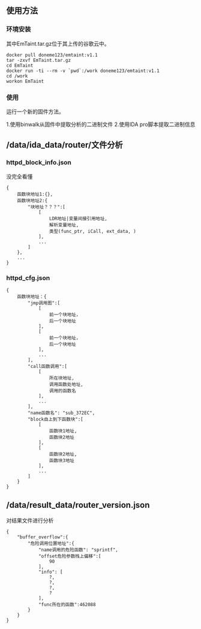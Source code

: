## 使用方法
### 环境安装
其中EmTaint.tar.gz位于其上传的谷歌云中。
```
docker pull doneme123/emtaint:v1.1
tar -zxvf EmTaint.tar.gz
cd EmTaint
docker run -ti --rm -v `pwd`:/work doneme123/emtaint:v1.1
cd /work
workon EmTaint
```

### 使用
运行一个新的固件方法。

1.使用binwalk从固件中提取分析的二进制文件
2.使用IDA pro脚本提取二进制信息


## /data/ida_data/router/文件分析
### httpd_block_info.json
没完全看懂
```
{
	函数块地址1:{},
	函数块地址2:{
		"块地址？？？":[
			[
				LDR地址|变量间接引用地址,
				解析变量地址,
				类型(func_ptr, iCall, ext_data, )
			],
			...
		]
	},
	...
}
```

### httpd_cfg.json
```
{
	函数块地址：{
		"jmp调用图":[
			[
				前一个块地址，
				后一个块地址
			],
			[
				前一个块地址，
				后一个块地址
			],
			...
		],
		"call函数调用":[
			[
				所在块地址,
				调用函数处地址,
				调用的函数名
			],
			...
		],
		"name函数名": "sub_372EC",
		"block自上到下函数块":[
			[
				函数块1地址,
				函数块2地址
			],
			[
				函数块2地址,
				函数块3地址
			],
			...
		]
	}
}
```

## /data/result_data/router_version.json
对结果文件进行分析
```
{
	"buffer_overflow":{
		"危险调用位置地址":{
			"name调用的危险函数": "sprintf",
			"offset危险参数栈上偏移":[
				90
			],
			"info": [
				?,
				?,
				?,
				?
			],
			"func所在的函数":462088
		}
	}
}
```